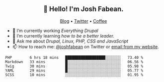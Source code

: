 <h2 align="center">👋 Hello! I'm Josh Fabean.</h2>
<p align="center">
  <a href="https://joshfabean.com">Blog</a> •
  <a href="https://twitter.com/fabean">Twitter</a> •
  <a href="https://www.buymeacoffee.com/LSxne6Yr4">Coffee</a>
</p>

- 🔭 I’m currently working *Everything Drupal*
- 🌱 I’m currently learning *how to be a better leader.*
- 💬 Ask me about *Drupal, Linux, PHP, CSS and JavaScript*
- 📫 How to reach me: [@joshfabean](https://twitter.com/joshfabean) on Twitter or [email from my website](https://joshfabean.com).

<!--START_SECTION:waka-->
```text
PHP        6 hrs 18 mins   ██████████████████░░░░░░░   73.40 % 
Markdown   33 mins         █░░░░░░░░░░░░░░░░░░░░░░░░   06.56 % 
Twig       30 mins         █░░░░░░░░░░░░░░░░░░░░░░░░   05.98 % 
YAML       29 mins         █░░░░░░░░░░░░░░░░░░░░░░░░   05.77 % 
SCSS       10 mins         ░░░░░░░░░░░░░░░░░░░░░░░░░   01.95 %
```
<!--END_SECTION:waka-->

<!--
**fabean/fabean** is a ✨ _special_ ✨ repository because its `README.md` (this file) appears on your GitHub profile.

Here are some ideas to get you started:

- 🔭 I’m currently working on ...
- 🌱 I’m currently learning ...
- 👯 I’m looking to collaborate on ...
- 🤔 I’m looking for help with ...
- 💬 Ask me about ...
- 📫 How to reach me: ...
- 😄 Pronouns: ...
- ⚡ Fun fact: ...
-->
